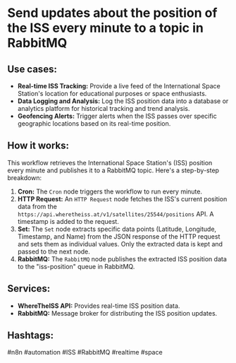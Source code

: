 # Send updates about the position of the ISS every minute to a topic in RabbitMQ

## Use cases:

- **Real-time ISS Tracking:**  Provide a live feed of the International Space Station's location for educational purposes or space enthusiasts.
- **Data Logging and Analysis:** Log the ISS position data into a database or analytics platform for historical tracking and trend analysis.
- **Geofencing Alerts:** Trigger alerts when the ISS passes over specific geographic locations based on its real-time position.

## How it works:

This workflow retrieves the International Space Station's (ISS) position every minute and publishes it to a RabbitMQ topic. Here's a step-by-step breakdown:

1.  **Cron:** The `Cron` node triggers the workflow to run every minute.
2.  **HTTP Request:** An `HTTP Request` node fetches the ISS's current position data from the `https://api.wheretheiss.at/v1/satellites/25544/positions` API.  A timestamp is added to the request.
3.  **Set:** The `Set` node extracts specific data points (Latitude, Longitude, Timestamp, and Name) from the JSON response of the HTTP request and sets them as individual values. Only the extracted data is kept and passed to the next node.
4.  **RabbitMQ:** The `RabbitMQ` node publishes the extracted ISS position data to the "iss-position" queue in RabbitMQ.

## Services:

-   **WhereTheISS API:** Provides real-time ISS position data.
-   **RabbitMQ:** Message broker for distributing the ISS position updates.

## Hashtags:

#n8n #automation #ISS #RabbitMQ #realtime #space
